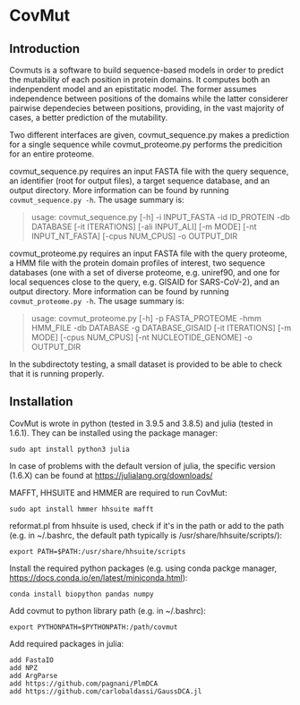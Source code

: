 # CovMut

## Introduction
Covmuts is a software to build sequence-based models in order to predict the mutability of each position in protein domains. It computes both an indenpendent model and an epistitatic model. The former assumes independence between positions of the domains while the latter considerer pairwise dependecies between positions, providing, in the vast majority of cases, a better prediction of the mutability.

Two different interfaces are given, covmut_sequence.py makes a prediction for a single sequence while covmut_proteome.py performs the predicition for an entire proteome.

covmut_sequence.py requires an input FASTA file with the query sequence, an identifier (root for output files), a target sequence database, and an output directory. More information can be found by running `covmut_sequence.py -h`. The usage summary is:
> usage: covmut_sequence.py [-h] -i INPUT_FASTA -id ID_PROTEIN -db DATABASE [-it ITERATIONS] [-ali INPUT_ALI] [-m MODE] [-nt INPUT_NT_FASTA] [-cpus NUM_CPUS] -o OUTPUT_DIR

covmut_proteome.py requires an input FASTA file with the query proteome, a HMM file with the protein domain profiles of interest, two sequence databases (one with a set of diverse proteome, e.g. uniref90, and one for local sequences close to the query, e.g. GISAID for SARS-CoV-2), and an output directory. More information can be found by running `covmut_proteome.py -h`. The usage summary is:
> usage: covmut_proteome.py [-h] -p FASTA_PROTEOME -hmm HMM_FILE -db DATABASE -g DATABASE_GISAID [-it ITERATIONS] [-m MODE] [-cpus NUM_CPUS] [-nt NUCLEOTIDE_GENOME] -o OUTPUT_DIR

In the subdirectoty testing, a small dataset is provided to be able to check that it is running properly.


## Installation
CovMut is wrote in python (tested in 3.9.5 and 3.8.5) and julia (tested in 1.6.1). They can be installed using the package manager:
```
sudo apt install python3 julia
```
In case of problems with the default version of julia, the specific version (1.6.X) can be found at https://julialang.org/downloads/

MAFFT, HHSUITE and HMMER are required to run CovMut:
```
sudo apt install hmmer hhsuite mafft
```

reformat.pl from hhsuite is used, check if it's in the path or add to the path (e.g. in ~/.bashrc, the default path typically is /usr/share/hhsuite/scripts/):
```
export PATH=$PATH:/usr/share/hhsuite/scripts
```

Install the required python packages (e.g. using conda packge manager, https://docs.conda.io/en/latest/miniconda.html):
```
conda install biopython pandas numpy
```

Add covmut to python library path (e.g. in ~/.bashrc):
```
export PYTHONPATH=$PYTHONPATH:/path/covmut
```

Add required packages in julia:
```
add FastaIO
add NPZ
add ArgParse
add https://github.com/pagnani/PlmDCA
add https://github.com/carlobaldassi/GaussDCA.jl
```






